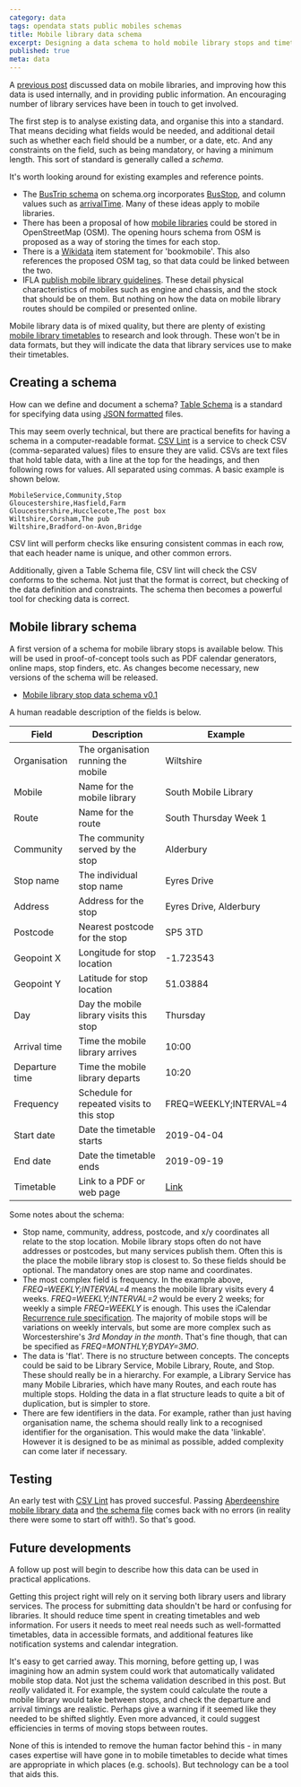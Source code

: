 ```yaml
---
category: data 
tags: opendata stats public mobiles schemas
title: Mobile library data schema
excerpt: Designing a data schema to hold mobile library stops and timetables
published: true
meta: data
---
```


A [previous post](/mobile-library-data-project) discussed data on mobile libraries, and improving how this data is used internally, and in providing public information. An encouraging number of library services have been in touch to get involved.

The first step is to analyse existing data, and organise this into a standard. That means deciding what fields would be needed, and additional detail such as whether each field should be a number, or a date, etc. And any constraints on the field, such as being mandatory, or having a minimum length. This sort of standard is generally called a *schema*.

It's worth looking around for existing examples and reference points.

- The [BusTrip schema](https://schema.org/BusTrip) on schema.org incorporates [BusStop](https://schema.org/BusStop), and column values such as [arrivalTime](https://schema.org/arrivalTime). Many of these ideas apply to mobile libraries.
- There has been a proposal of how [mobile libraries](https://wiki.openstreetmap.org/wiki/Tag:amenity%3Dmobile_library) could be stored in OpenStreetMap (OSM). The opening hours schema from OSM is proposed as a way of storing the times for each stop.
- There is a [Wikidata](https://www.wikidata.org/wiki/Q720920) item statement for 'bookmobile'. This also references the proposed OSM tag, so that data could be linked between the two.
- IFLA [publish mobile library guidelines](https://www.ifla.org/files/assets/hq/publications/professional-report/123.pdf). These detail physical characteristics of mobiles such as engine and chassis, and the stock that should be on them. But nothing on how the data on mobile library routes should be compiled or presented online.

Mobile library data is of mixed quality, but there are plenty of existing [mobile library timetables](https://github.com/LibrariesHacked/mobiles-librarydata/blob/master/data/authorities.csv) to research and look through. These won't be in data formats, but they will indicate the data that library services use to make their timetables.

## Creating a schema

How can we define and document a schema? [Table Schema](https://frictionlessdata.io/specs/table-schema/) is a standard for specifying data using [JSON formatted](https://en.wikipedia.org/wiki/JSON) files.

This may seem overly technical, but there are practical benefits for having a schema in a computer-readable format. [CSV Lint](https://csvlint.io/) is a service to check CSV (comma-separated values) files to ensure they are valid. CSVs are text files that hold table data, with a line at the top for the headings, and then following rows for values. All separated using commas. A basic example is shown below.

```
MobileService,Community,Stop
Gloucestershire,Hasfield,Farm
Gloucestershire,Hucclecote,The post box
Wiltshire,Corsham,The pub
Wiltshire,Bradford-on-Avon,Bridge
```

CSV lint will perform checks like ensuring consistent commas in each row, that each header name is unique, and other common errors. 

Additionally, given a Table Schema file, CSV lint will check the CSV conforms to the schema. Not just that the format is correct, but checking of the data definition and constraints. The schema then becomes a powerful tool for checking data is correct.

## Mobile library schema

A first version of a schema for mobile library stops is available below. This will be used in proof-of-concept tools such as PDF calendar generators, online maps, stop finders, etc. As changes become necessary, new versions of the schema will be released.

* [Mobile library stop data schema v0.1](https://github.com/LibrariesHacked/mobiles-librarydata/blob/master/schema/mobile-library-stops.v0.1.json)

A human readable description of the fields is below.

| Field | Description | Example |
| ----- | ----------- | ------- |
| Organisation | The organisation running the mobile | Wiltshire |
| Mobile | Name for the mobile library | South Mobile Library |
| Route | Name for the route | South Thursday Week 1 |
| Community | The community served by the stop | Alderbury |
| Stop name | The individual stop name | Eyres Drive |
| Address | Address for the stop | Eyres Drive, Alderbury |
| Postcode | Nearest postcode for the stop | SP5 3TD |
| Geopoint X | Longitude for stop location | -1.723543 |
| Geopoint Y | Latitude for stop location | 51.03884 |
| Day | Day the mobile library visits this stop | Thursday |
| Arrival time | Time the mobile library arrives | 10:00 |
| Departure time | Time the mobile library departs | 10:20 |
| Frequency | Schedule for repeated visits to this stop | FREQ=WEEKLY;INTERVAL=4 |
| Start date | Date the timetable starts | 2019-04-04 |
| End date | Date the timetable ends | 2019-09-19 |
| Timetable | Link to a PDF or web page | [Link](https://services.wiltshire.gov.uk/MobileLibrary/Library/Stop/209) |

Some notes about the schema:

* Stop name, community, address, postcode, and x/y coordinates all relate to the stop location. Mobile library stops often do not have addresses or postcodes, but many services publish them. Often this is the place the mobile library stop is closest to. So these fields should be optional. The mandatory ones are stop name and coordinates.
* The most complex field is frequency. In the example above, *FREQ=WEEKLY;INTERVAL=4* means the mobile library visits every 4 weeks. *FREQ=WEEKLY;INTERVAL=2* would be every 2 weeks; for weekly a simple *FREQ=WEEKLY* is enough. This uses the iCalendar [Recurrence rule specification](https://icalendar.org/iCalendar-RFC-5545/3-8-5-3-recurrence-rule.html). The majority of mobile stops will be variations on weekly intervals, but some are more complex such as Worcestershire's *3rd Monday in the month*. That's fine though, that can be specified as *FREQ=MONTHLY;BYDAY=3MO*.
* The data is 'flat'. There is no structure between concepts. The concepts could be said to be Library Service, Mobile Library, Route, and Stop. These should really be in a hierarchy. For example, a Library Service has many Mobile Libraries, which have many Routes, and each route has multiple stops. Holding the data in a flat structure leads to quite a bit of duplication, but is simpler to store.
* There are few identifiers in the data. For example, rather than just having organisation name, the schema should really link to a recognised identifier for the organisation. This would make the data  'linkable'. However it is designed to be as minimal as possible, added complexity can come later if necessary.

## Testing

An early test with [CSV Lint](https://csvlint.io/) has proved succesful. Passing [Aberdeenshire mobile library data](https://github.com/LibrariesHacked/mobiles-librarydata/blob/master/data/aberdeenshire.csv) and [the schema file](https://github.com/LibrariesHacked/mobiles-librarydata/blob/master/schema/mobile-library-stops.v0.1.json) comes back with no errors (in reality there were some to start off with!). So that's good.

## Future developments

A follow up post will begin to describe how this data can be used in practical applications.

Getting this project right will rely on it serving both library users and library services. The process for submitting data shouldn't be hard or confusing for libraries. It should reduce time spent in creating timetables and web information. For users it needs to meet real needs such as well-formatted timetables, data in accessible formats, and additional features like notification systems and calendar integration.

It's easy to get carried away. This morning, before getting up, I was imagining how an admin system could work that automatically validated mobile stop data. Not just the schema validation described in this post. But *really* validated it. For example, the system could calculate the route a mobile library would take between stops, and check the departure and arrival timings are realistic. Perhaps give a warning if it seemed like they needed to be shifted slightly. Even more advanced, it could suggest efficiencies in terms of moving stops between routes.

None of this is intended to remove the human factor behind this - in many cases expertise will have gone in to mobile timetables to decide what times are appropriate in which places (e.g. schools). But technology can be a tool that aids this.